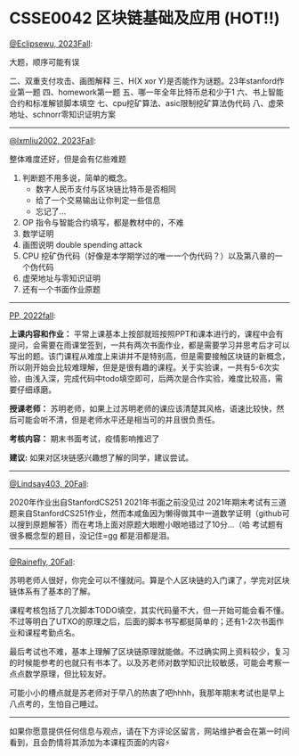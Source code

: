 
# CSSE0042 区块链基础及应用 (HOT!!)

[@Eclipsewu, 2023Fall](https://github.com/Eclipsewu):

大题，顺序可能有误

二、双重支付攻击、画图解释
三、H(X xor Y)是否能作为谜题。23年stanford作业第一题
四、homework第一题
五、哪一年全年比特币总和少于1
六、书上智能合约和标准解锁脚本填空
七、cpu挖矿算法、asic限制挖矿算法伪代码
八、虚荣地址、schnorr零知识证明方案

---

[@lxmliu2002, 2023Fall](https://github.com/lxmliu2002):

整体难度还好，但是会有亿些难题

1. 判断题不用多说，简单的概念。
    * 数字人民币支付与区块链比特币是否相同
    * 给了一个交易输出让你判定一些信息
    * 忘记了...
2. OP 指令与智能合约填写，都是教材中的，不难
3. 数学证明
4. 画图说明 double spending attack
5. CPU 挖矿伪代码（好像是本学期学过的唯一一个伪代码？）以及第八章的一个伪代码
6. 虚荣地址与零知识证明
7. 还有一个书面作业原题

---

[PP, 2022fall](mailto:1741857712@qq.com):

**上课内容和作业：** 平常上课基本上按部就班按照PPT和课本进行的，课程中会有提问，会需要在雨课堂签到，一共有两次书面作业，都是需要学习并思考后才可以写出的题。该门课程从难度上来讲并不是特别高，但是需要接触区块链的新概念，所以刚开始会比较难理解，但是是很有趣的课程。关于实验课，一共有5-6次实验，由浅入深，完成代码中todo填空即可，后两次是合作实验，难度比较高，需要仔细琢磨。

**授课老师：** 苏明老师，如果上过苏明老师的课应该清楚其风格，语速比较快，然后可能会听不清，但是老师水平还是相当可的并且很负责任。

**考核内容：** 期末书面考试，疫情影响推迟了

**建议:** 如果对区块链感兴趣想了解的同学，建议尝试。

---

[@Lindsay403, 20Fall](https://github.com/Lindsay403):

2020年作业出自StanfordCS251 2021年书面之前没见过
2021年期末考试有三道题来自StanfordCS251作业，然而本咸鱼因为懒得做其中一道数学证明（github可以搜到原题解答）而在考场上面对原题大眼瞪小眼地错过了10分...（哈
考试题有很多概念型的题目，没记住=gg
都是泪都是泪。

---

[@Rainefly, 20Fall](https://github.com/Rainefly):

苏明老师人很好，你完全可以不懂就问。算是个人区块链的入门课了，学完对区块链体系有了基本的了解。

课程考核包括了几次脚本TODO填空，其实代码量不大，但一开始可能会看不懂。不过等明白了UTXO的原理之后，后面的脚本书写都挺简单的；还有1-2次书面作业和课程考勤点名。

最后考试也不难，基本上理解了区块链原理就能做。不过确实网上资料较少，复习的时候能参考的也就只有书本了。以及苏老师对数学知识比较敏感，可能会考察一点点数学原理，但比较友好。

可能小小的槽点就是苏老师对于早八的热衷了吧hhhh，我那年期末考试也是早上八点考的，生怕自己睡过。

---

如果你愿意提供任何信息与观点，请在下方评论区留言，网站维护者会在第一时间看到，且会酌情将其添加为本课程页面的内容⚡️